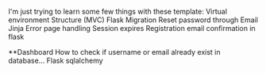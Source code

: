 I'm just trying to learn some few things with these template:
Virtual environment 
Structure (MVC)
Flask Migration 
Reset password through Email
Jinja
Error page handling 
Session expires 
Registration email confirmation in flask 



**Dashboard 
How to check if username or email already exist in  database... Flask sqlalchemy
